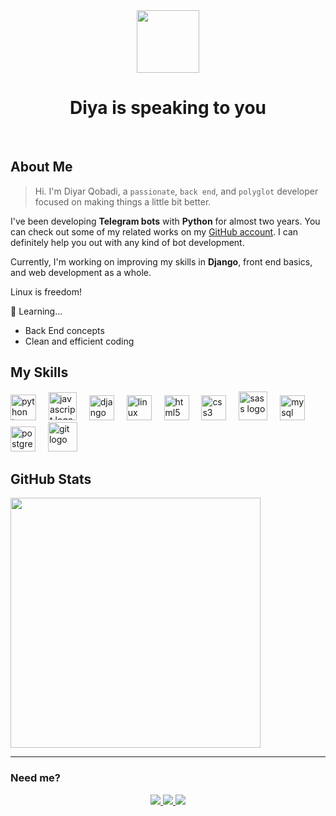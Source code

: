 <div align="center">
  <img src="https://media1.giphy.com/media/H7f5ZGjvKXBaLbBigO/giphy.gif?cid=6c09b9529oevjtj3hh74gyuejpx2lnpjawo757js929ah4c6&ep=v1_stickers_search&rid=giphy.gif&ct=s" height=100/>
  <h1>Diya is speaking to you</h1>
</div>
<br>

## About Me

> Hi. I'm Diyar Qobadi, a `passionate`, `back end`, and `polyglot` developer focused on making things a little bit better.

I've been developing **Telegram bots** with **Python** for almost two years. You can check out some of my related works on my [GitHub account](https://github.com/diyadude?tab=repositories). I can definitely help you out with any kind of bot development.

Currently, I'm working on improving my skills in **Django**, front end basics, and web development as a whole. 

Linux is freedom!

🌱 Learning...
  - Back End concepts
  - Clean and efficient coding 

## My Skills

<div align="left">
  <img src="https://cdn.jsdelivr.net/gh/devicons/devicon/icons/python/python-original.svg" height="41" alt="python logo"  />
  <img width="12" />
  <img src="https://img.icons8.com/?size=100&id=RwtOBojoLS2N&format=png&color=000000" height="45" alt="javascript logo"  />
  <img width="12" />
  <img src="https://cdn.jsdelivr.net/gh/devicons/devicon/icons/django/django-plain.svg" height="40" alt="django logo"  />
  <img width="12" />
  <img src="https://cdn.jsdelivr.net/gh/devicons/devicon/icons/linux/linux-original.svg" height="40" alt="linux logo"  />
  <img width="12" />
  <img src="https://cdn.jsdelivr.net/gh/devicons/devicon/icons/html5/html5-original.svg" height="40" alt="html5 logo"  />
  <img width="12" />
  <img src="https://cdn.jsdelivr.net/gh/devicons/devicon/icons/css3/css3-original.svg" height="40" alt="css3 logo"  />
  <img width="12" />
  <img src="https://img.icons8.com/?size=100&id=QBqFNfPPB2Kx&format=png&color=000000" height="46" alt="sass logo"  />
  <img width="12" />
  <img src="https://cdn.jsdelivr.net/gh/devicons/devicon/icons/mysql/mysql-original.svg" height="40" alt="mysql logo"  />
  <img width="12" />
  <img src="https://cdn.jsdelivr.net/gh/devicons/devicon/icons/postgresql/postgresql-original.svg" height="40" alt="postgresql logo"  />
  <img width="12" />
  <img src="https://img.icons8.com/?size=100&id=20906&format=png&color=000000" height="47" alt="git logo"  />
</div>

## GitHub Stats

<img src="https://github-readme-stats.vercel.app/api?username=diyadude&show_icons=true&theme=react" width=400>

<hr>
<h3 align="left">Need me?</h3>

<div align="center">

  <a href="https://linkedin.com/in/diyadude" alt="LinkedIn">
    <img src="https://img.icons8.com/?size=32&id=CKyRwYR6uidp&format=png&color=92979CB0"/>
  </a>

  <a href="mailto:diyabedson@gmail.com" alt="Email">
    <img src="https://img.icons8.com/?size=32&id=124379&format=png&color=92979CB0"/>
  </a>

  <a href="https://t.me/diyadude" alt="Telegram">
    <img src="https://img.icons8.com/?size=32&id=lUktdBVdL4Kb&format=png&color=92979CB0"/>
  </a>

</div>
